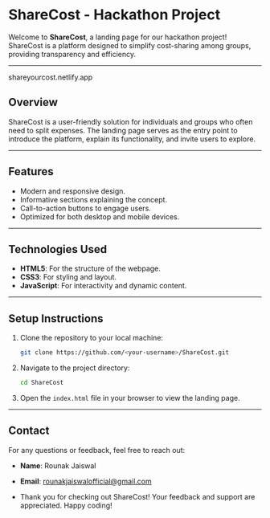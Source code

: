 # ShareCost - Hackathon Project

Welcome to **ShareCost**, a landing page for our hackathon project! ShareCost is a platform designed to simplify cost-sharing among groups, providing transparency and efficiency.


---
shareyourcost.netlify.app

## Overview
ShareCost is a user-friendly solution for individuals and groups who often need to split expenses. The landing page serves as the entry point to introduce the platform, explain its functionality, and invite users to explore.

---

## Features
- Modern and responsive design.
- Informative sections explaining the concept.
- Call-to-action buttons to engage users.
- Optimized for both desktop and mobile devices.

 ----
 
 ## Technologies Used
- **HTML5**: For the structure of the webpage.
- **CSS3**: For styling and layout.
- **JavaScript**: For interactivity and dynamic content.

  
---

## Setup Instructions
1. Clone the repository to your local machine:
   ```bash
   git clone https://github.com/<your-username>/ShareCost.git
   ```
2. Navigate to the project directory:
   ```bash
   cd ShareCost
   ```
3. Open the `index.html` file in your browser to view the landing page.

---
## Contact
For any questions or feedback, feel free to reach out:
- **Name**: Rounak Jaiswal
- **Email**: rounakjaiswalofficial@gmail.com

- Thank you for checking out ShareCost! Your feedback and support are appreciated. Happy coding!
